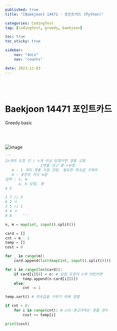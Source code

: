 ```yaml
---
published: true
title: "[Baekjoon] 14471 - 포인트카드 (Python)"

categories: CodingTest
tag: [codingtest, greedy, baekjoon]

toc: true
toc_sticky: true

sidebar:
    nav: "docs"
    nav: "counts"

date: 2023-12-03
---
```

<br>
<br>

# Baekjoon 14471 포인트카드

Greedy basic

<br>
<br>

![image](https://github.com/leejongseok1/digivice/assets/79849878/797eb4c6-9cef-4caa-8604-31e0463673b6)


```python
'''
2n개의 도장 칸 / n개 이상 당첨이면 경품 교환
                1엔을 내고 꽝->당첨
   m - 1 개의 경품 가질 것임. 필요한 최솟값 구하라
   m : 포인트 카드 m장
입력 : n, m
      a, b 당첨, 꽝
4 5

1 7 // 3
6 2 ㅇ
3 5 // 1
4 4 ㅇ
0 8     '''

n, m = map(int, input().split())

card = []
cnt = m - 1
temp = []
cost = 0

for _ in range(m):
    card.append(list(map(int, input().split())))

for i in range(len(card)):
    if card[i][0] < n: # 당첨 도장이 n개 미만이면
        temp.append(n-card[i][0])
    else:
        cnt -= 1

temp.sort() # 최솟값을 구하기 위해 정렬

if cnt > 0:
    for i in range(cnt): # cnt:얻고자하는 경품 갯수
        cost += temp[i]

print(cost)
```